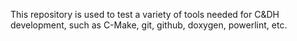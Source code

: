 This repository is used to test a variety of tools needed for C&DH development, such as C-Make, git, github, doxygen, powerlint, etc.
